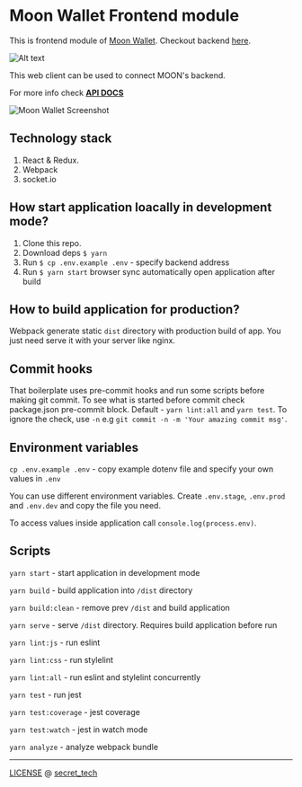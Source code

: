 # Moon Wallet Frontend module

This is frontend module of [Moon Wallet](https://moonwallet.tech/). Checkout backend [here](https://github.com/JincorTech/backend-token-wallets).

![Alt text](https://monosnap.com/file/AWvzmQe6IvNezvjIhYwkSDWbiKB5en.png)

This web client can be used to connect MOON's backend. 

For more info check [**API DOCS**](https://jincortech.github.io/backend-token-wallets)

![Moon Wallet Screenshot](https://monosnap.com/file/ju7HjvPDg0csEeInRo11JrudDAJDc3.png)

## Technology stack

1. React & Redux.
1. Webpack
1. socket.io

## How start application loacally in development mode?

1. Clone this repo.
1. Download deps `$ yarn`
1. Run `$ cp .env.example .env` - specify backend address
1. Run `$ yarn start` browser sync automatically open application after build

## How to build application for production?

Webpack generate static `dist` directory with production build of app. You just need serve it with your server like nginx.

## Commit hooks

That boilerplate uses pre-commit hooks and run some scripts before making git commit. To see what is started before commit check package.json pre-commit block. Default - `yarn lint:all` and `yarn test`. To ignore the check, use `-n` e.g `git commit -n -m 'Your amazing commit msg'`.

## Environment variables

``cp .env.example .env`` - copy example dotenv file and specify your own values in `.env`

You can use different environment variables. Create `.env.stage`, `.env.prod` and `.env.dev` and copy the file you need.

To access values inside application call `console.log(process.env)`.

## Scripts

``yarn start`` - start application in development mode

``yarn build`` - build application into `/dist` directory

``yarn build:clean`` - remove prev `/dist` and build application

``yarn serve`` - serve `/dist` directory. Requires build application before run

``yarn lint:js`` - run eslint

``yarn lint:css`` - run stylelint

``yarn lint:all`` - run eslint and stylelint concurrently

``yarn test`` - run jest

``yarn test:coverage`` - jest coverage

``yarn test:watch`` - jest in watch mode

``yarn analyze`` - analyze webpack bundle

______________________________

[LICENSE](https://github.com/JincorTech/frontend-moon-wallet/blob/develop/LICENSE) @ [secret_tech](http://secrettech.io/)

